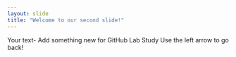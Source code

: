 ```yaml
---
layout: slide
title: "Welcome to our second slide!"
---
```

Your text- Add something new for GitHub Lab Study
Use the left arrow to go back!
